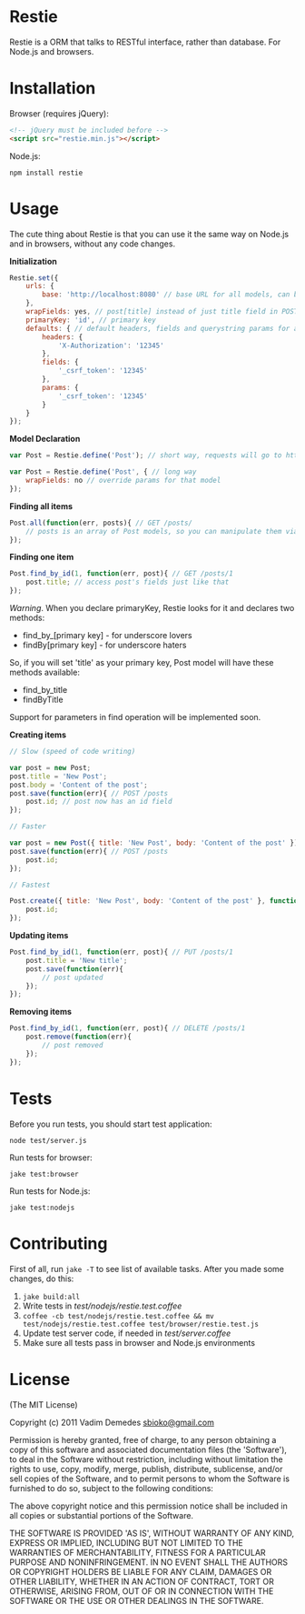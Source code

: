 # Restie

Restie is a ORM that talks to RESTful interface, rather than database. For Node.js and browsers.

# Installation

Browser (requires jQuery):

```html
<!-- jQuery must be included before -->
<script src="restie.min.js"></script>
```

Node.js:

```
npm install restie
```

# Usage

The cute thing about Restie is that you can use it the same way on Node.js and in browsers, without any code changes.

**Initialization**

```javascript
Restie.set({
	urls: {
		base: 'http://localhost:8080' // base URL for all models, can be over-written for each of them
	},
	wrapFields: yes, // post[title] instead of just title field in POST body
	primaryKey: 'id', // primary key
	defaults: { // default headers, fields and querystring params for all requests
		headers: {
			'X-Authorization': '12345'
		},
		fields: {
			'_csrf_token': '12345'
		},
		params: {
			'_csrf_token': '12345'
		}
	}
});
```

**Model Declaration**

```javascript
var Post = Restie.define('Post'); // short way, requests will go to http://localhost:8080/posts

var Post = Restie.define('Post', { // long way
	wrapFields: no // override params for that model
});
```

**Finding all items**

```javascript
Post.all(function(err, posts){ // GET /posts/
	// posts is an array of Post models, so you can manipulate them via ORM-like methods
});
```

**Finding one item**

```javascript
Post.find_by_id(1, function(err, post){ // GET /posts/1
	post.title; // access post's fields just like that
});
```

*Warning*. When you declare primaryKey, Restie looks for it and declares two methods:

- find_by_[primary key] - for underscore lovers
- findBy[primary key] - for underscore haters

So, if you will set 'title' as your primary key, Post model will have these methods available:

- find_by_title
- findByTitle

Support for parameters in find operation will be implemented soon.

**Creating items**

```javascript
// Slow (speed of code writing)

var post = new Post;
post.title = 'New Post';
post.body = 'Content of the post';
post.save(function(err){ // POST /posts
	post.id; // post now has an id field
});

// Faster

var post = new Post({ title: 'New Post', body: 'Content of the post' });
post.save(function(err){ // POST /posts
	post.id;
});

// Fastest

Post.create({ title: 'New Post', body: 'Content of the post' }, function(err, post){ // POST /posts
	post.id;
});
```

**Updating items**

```javascript
Post.find_by_id(1, function(err, post){ // PUT /posts/1
	post.title = 'New title';
	post.save(function(err){
		// post updated
	});
});
```

**Removing items**

```javascript
Post.find_by_id(1, function(err, post){ // DELETE /posts/1
	post.remove(function(err){
		// post removed
	});
});
```

# Tests

Before you run tests, you should start test application:

```node test/server.js```

Run tests for browser:

```jake test:browser```

Run tests for Node.js:

```jake test:nodejs```

# Contributing

First of all, run ```jake -T``` to see list of available tasks. After you made some changes, do this:

1. ```jake build:all```
2. Write tests in *test/nodejs/restie.test.coffee*
3. ```coffee -cb test/nodejs/restie.test.coffee && mv test/nodejs/restie.test.coffee test/browser/restie.test.js```
4. Update test server code, if needed in *test/server.coffee*
5. Make sure all tests pass in browser and Node.js environments

# License

(The MIT License)

Copyright (c) 2011 Vadim Demedes sbioko@gmail.com

Permission is hereby granted, free of charge, to any person obtaining a copy of this software and associated documentation files (the 'Software'), to deal in the Software without restriction, including without limitation the rights to use, copy, modify, merge, publish, distribute, sublicense, and/or sell copies of the Software, and to permit persons to whom the Software is furnished to do so, subject to the following conditions:

The above copyright notice and this permission notice shall be included in all copies or substantial portions of the Software.

THE SOFTWARE IS PROVIDED 'AS IS', WITHOUT WARRANTY OF ANY KIND, EXPRESS OR IMPLIED, INCLUDING BUT NOT LIMITED TO THE WARRANTIES OF MERCHANTABILITY, FITNESS FOR A PARTICULAR PURPOSE AND NONINFRINGEMENT. IN NO EVENT SHALL THE AUTHORS OR COPYRIGHT HOLDERS BE LIABLE FOR ANY CLAIM, DAMAGES OR OTHER LIABILITY, WHETHER IN AN ACTION OF CONTRACT, TORT OR OTHERWISE, ARISING FROM, OUT OF OR IN CONNECTION WITH THE SOFTWARE OR THE USE OR OTHER DEALINGS IN THE SOFTWARE.